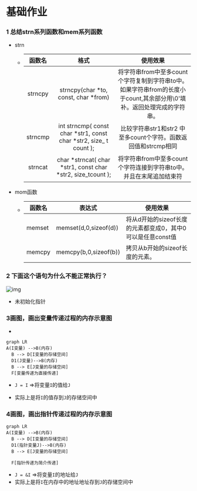 # 基础作业

### 1 总结strn系列函数和mem系列函数

- strn

  - | 函数名  |                             格式                             |                           使用效果                           |
    | :-----: | :----------------------------------------------------------: | :----------------------------------------------------------: |
    | strncpy |             strncpy(char *to, const, char *from)             | 将字符串from中至多count个字符复制到字符串to中。如果字符串from的长度小于count,其余部分用\0'填补。返回处理完成的字符串。 |
    | strncmp | int strncmp( const char *str1, const char *str2, size_ t count ); | 比较字符串str1和str2 中至多count个字符。函数返回值和strcmp相同 |
    | strncat | char *strncat( char *str1, const char *str2, size_tcount );  | 将字符串from中至多count个字符连接到字符串to中。并且在末尾追加结束符 |

- mom函数

  - | 函数名 | 表达式                | 使用效果                                                   |
    | ------ | --------------------- | ---------------------------------------------------------- |
    | memset | memset(d,0,sizeof(d)) | 将从d开始的sizeof长度的元素都变成0，其中0可以是任意const值 |
    | memcpy | memcpy(b,0,sizeof(b)) | 拷贝从b开始的sizeof长度的元素。                            |

    

### 2 下面这个语句为什么不能正常执行？

![img](file:///C:\Users\GK\AppData\Local\Temp\ksohtml15476\wps1.jpg) 

- 未初始化指针

### 3画图，画出变量传递过程的内存示意图

- 

  ```mermaid
graph LR
  A(I变量) -->B(内存)
    B --> D[I变量的存储空间]
    D1(J变量)-->B(内存)
    B --> E[J变量的存储空间]
    F[变量传递为直接传递]
  ```

- `J = I`   =>将变量`I`的值给`J` 

- 实际上是将`I`的值存到`J`的存储空间中

### 4画图，画出指针传递过程的内存示意图

```mermaid
graph LR
A(I变量) -->B(内存)
  B --> D[I变量的存储空间]
  D1(指针变量J)-->B(内存)
  B --> E[J变量的存储空间]
  
  F[指针传递为简介传递]
```

- `J = &I`   =>将变量`I`的地址给`J` 
- 实际上是将`I`在内存中的地址地址存到`J`的存储空间中